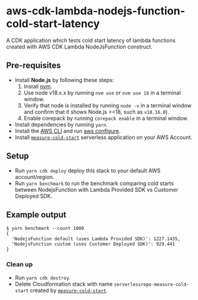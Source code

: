 # aws-cdk-lambda-nodejs-function-cold-start-latency

A CDK application which tests cold start latency of lambda functions created with AWS CDK Lambda NodeJsFunction construct.

## Pre-requisites

- Install **Node.js** by following these steps:
  1. Install [nvm][nvm].
  1. Use node v18.x.x by running `nvm use` or `nvm use 18` in a terminal window.
  1. Verify that node is installed by running `node -v` in a terminal window and confirm that it shows Node.js >=18, such as `v18.16.0`).
  1. Enable corepack by running `corepack enable` in a terminal window.
- Install dependencies by running `yarn`.
- Install the [AWS CLI][aws-cli] and run [aws configure][aws-cli-configure].
- Install [`measure-cold-start`][sar-measure-cold-start] serverless application on your AWS Account.

## Setup

- Run `yarn cdk deploy` deploy this stack to your default AWS account/region.
- Run `yarn benchmark` to run the benchmark comparing cold starts between NodejsFunction with Lambda Provided SDK vs Customer Deployed SDK.

## Example output

```console
$ yarn benchmark --count 1000
{
  'NodejsFunction default (uses Lambda Provided SDK)': 1227.1435,
  'NodejsFunction custom (uses Customer Deployed SDK)': 929.441
}
```

### Clean up

- Run `yarn cdk destroy`.
- Delete Cloudformation stack with name `serverlessrepo-measure-cold-start` created by [`measure-cold-start`][sar-measure-cold-start].

[aws-cli]: https://aws.amazon.com/cli/
[aws-cli-configure]: https://docs.aws.amazon.com/cli/latest/userguide/cli-configure-files.html
[nvm]: https://github.com/nvm-sh/nvm#installation-and-update
[sar-measure-cold-start]: https://serverlessrepo.aws.amazon.com/applications/arn:aws:serverlessrepo:us-east-1:374852340823:applications~measure-cold-start
